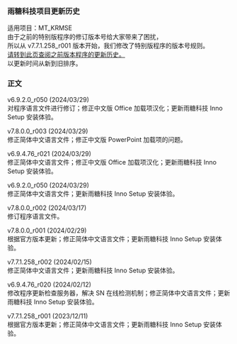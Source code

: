 ### 雨糖科技项目更新历史
适用项目：MT_KRMSE<br>
由于之前的特别版程序的修订版本号给大家带来了困扰，<br>
所以从 v7.7.1.258_r001 版本开始，我们修改了特别版程序的版本号规则。<br>
[请转到此页查阅之前版本程序的更新历史。](https://github.com/RainCandyTech/RCProject_UpdateHistory/blob/main/MT_KRMSE_Legacy.md)<br>
以更新时间从新到旧排序。
### 正文
v6.9.2.0_r050 (2024/03/29)<br>
对程序语言文件进行修订；修正中文版 Office 加载项汉化；更新雨糖科技 Inno Setup 安装体验。

v7.8.0.0_r003 (2024/03/29)<br>
修正简体中文语言文件；修正中文版 PowerPoint 加载项的问题。

v6.9.4.76_r021 (2024/03/29)<br>
修正简体中文语言文件；修正中文版 Office 加载项汉化；更新雨糖科技 Inno Setup 安装体验。

v6.9.2.0_r050 (2024/03/29)<br>
修正简体中文语言文件；更新雨糖科技 Inno Setup 安装体验。

v7.8.0.0_r002 (2024/03/17)<br>
修订程序语言文件。

v7.8.0.0_r001 (2024/02/29)<br>
根据官方版本更新；修正简体中文语言文件；更新雨糖科技 Inno Setup 安装体验。

v7.7.1.258_r002 (2024/02/15)<br>
修正简体中文语言文件；更新雨糖科技 Inno Setup 安装体验。

v6.9.4.76_r020 (2024/02/12)<br>
修改程序更新检查服务器，解决 SN 在线检测机制；修正简体中文语言文件；更新雨糖科技 Inno Setup 安装体验。

v7.7.1.258_r001 (2023/12/11)<br>
根据官方版本更新；修正简体中文语言文件；更新雨糖科技 Inno Setup 安装体验。

